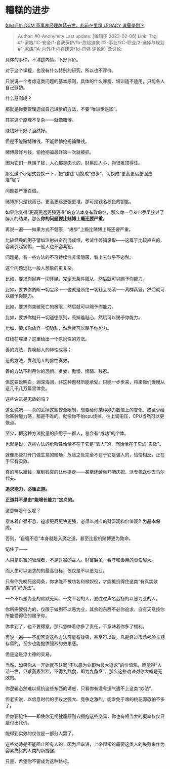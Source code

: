 # 糟糕的进步
[如何评价 DCM 董事总经理魏萌去世，此前在里程 LEGACY 课室晕倒？](https://www.zhihu.com/question/480375056/answer/2878163521)

> Author: #0-Anonymity
> Last update: [编辑于 2023-02-06]
> Link:
> Tag: #1-家族/1C-安全/1-自我保护/1b-危险迹象 #2-事业/2C-职业/2-选择与规划 #1-家族/1A-内外/1-内在建设/1d-自强
> 评论区:
> 泛讨论:

具体的事件，不清楚内情，不好评价。

对于这个课程，也没有什么特别的研究，所以也不评价。

只说说一个考虑这类问题的基本原则，具体的什么课程、培训适不适用，只能各人自己斟酌。

什么原则呢？

那就是你要管理造成自己进步的方法，不要“唯进步是图”。

其实这个原理不复杂——就像赌博。

赚钱好不好？当然好。

但是不能赌博赚钱，不能靠偷抢拐骗赚钱。

赌博最好亏钱，偷抢拐骗最好第一次就被抓。

因为它们一旦赚了钱，人心都是肉长的，财帛动人心，你很难顶得住。

那么这个小定式变换一下，把“赚钱”切换成“进步”，切换成“更高更远更强更准”呢？

问题要严重百倍。

赌博那只是钱而已，更高更远更强更准，那可是钱名权色的钥匙。

如果你变得“更高更远更强更准”的方法本身有致命性，那么你一旦从它手里接过了醉人的结果，那么**你的问题要比赌博上瘾还要严重**。

再说一遍——如果方式不健康，“进步”上瘾比赌博上瘾还要严重。

比较经典的例子譬如注射兴奋剂混成绩，考试作弊骗录取——这属于比较直白的、容易引起警惕，一般人也不容易犯。

问题是，有一些方法的不可持续性非常隐蔽，看上去似乎不必然。

这个问题远比一般人想象的更复杂。

比如，要求你抛弃一切怀疑，完全无条件服从，然后就可以赐予你能力。

比如，要求你割断一切尘缘——也就是断绝一切社会关系——离群索居，然后就可以赐予你能力。

比如，要求你突破死亡的极限，然后就可以赐予你能力。

比如，要求你抛开一切道德原则，丢掉羞耻心，然后可以赐予你能力。

比如，要求你放弃一切隐私，然后就可以赐予你能力。

红线在哪里？这里给出一个原则性的方法。

善的方法，靠唤起人的神性成事；

恶的方法，靠利用人的兽性奏效。

善的方法不利用你的恐惧、贪婪、傲慢、懦弱、残忍。

但这要说明白，渊深海阔，非这种题材所能承受。只能一步步来，将来你们慢慢从这几千几万篇里体会。

这些许诺是无效的吗？

这么说吧——真的丢掉这些安全限制，想要给你某种能力数值上的变化、或至少给你某种能力感，那是不难的。就像你不怕cpu烧掉，往上调电压，CPU当然可以更快点。

至少，把这种方法批量的应用于一群人，总会有“成功”的个体。

也就是说，这些方法的危险性恰恰不在于它是“骗人”的，而恰恰在于它的“实效”。

就像那些打开门做生意的赌场，危险之处完全不在于它是骗人的，恰恰相反，正在于它有实效。

真的可以赢钱，赢到钱真的让你提走——甚至还给你开酒庆祝、派专机送你去马尔代夫。

**追求能力，必循正道。**

**正道并不是由“能增长能力”定义的。**

这意味着什么呢？

意味着自强不息、追求更高更快更强，必须以对应的财富观和价值观作为基本保障。

否则，“自强不息”本身就是入魔之道，甚至比投机赌博更为致命。

记住了——

人只是财富的管理者，不是财富的主人。财富越多，看守和善用的责任越大。

而人生可以追求的的最高目标，仅仅是不以恶为业。

只有你先咬死这两条，你才能不被功名利禄奴役，才能抵抗得住这类“有真实效果”的“好办法”。

一个不以恶为业的默默无闻、一文不名的人，要胜过声名远扬的以恶为业的人。

你所需要努力的，仅限于做到不以恶为业，其余的东西不必你追求，自有天意按你所能受得住的赐予你。

你拿到了，也不要得意，那只意味着你多了责任，不意味着你多了福利。

再说一遍——不能否定这些方法可能有效果，甚至可以说，凡是经过市场考验长期存留的，至少也能提供强烈的效果感。

但是这是浮士德的交易。

当然，如果你从一开始就不认同“不以恶为业即为最大追求”的价值观，而觉得“人活一世，只求轰轰烈烈，不得九鼎食，即为九鼎烹”，那么这些劝谏对你大概是无效的。

你逻辑必然难以抵抗这些东西的诱惑，只看你有没有运气遇不上这类“妙法”。

但老实说，以信息时代的手段之强大、竞争之激烈，能幸免于难的桃花源恐怕不多了。

但你要记住——即使你无视健康原则去拥抱这些交易，你也有相当大的概率仅仅只是付出代价。

能得到实效的仅仅是一部分人罢了。

这些劝谏是不能阻止所有人的，因为坦率讲，上帝恒常的需要这类人的失败来作为容易失忆的人类的新提醒。

只是，希望你不要成为这种路标。

